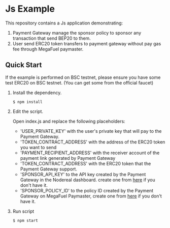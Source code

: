 # Js Example 
This repository contains a Js application demonstrating:
1. Payment Gateway manage the sponsor policy to sponsor any transaction that send BEP20 to them.
2. User send ERC20 token transfers to payment gateway without pay gas fee through MegaFuel paymaster.

## Quick Start

If the example is performed on BSC testnet, please ensure you have some test ERC20 on BSC testnet. (You can get some 
from the official faucet)

1. Install the dependency.
    ```shell
    $ npm install
    ```

2. Edit the script.
   
    Open index.js and replace the following placeholders:
   - 'USER_PRIVATE_KEY' with the user's private key that will pay to the Payment Gateway.
   - 'TOKEN_CONTRACT_ADDRESS' with the address of the ERC20 token you want to send
   - 'PAYMENT_RECIPIENT_ADDRESS' with the receiver account of the payment link generated by Payment Gateway
   - 'TOKEN_CONTRACT_ADDRESS' with the ERC20 token that the Payment Gateway support.
   - 'SPONSOR_API_KEY' to the API key created by the Payment Gateway in the Nodereal dashboard. create one 
     from [here](https://docs.nodereal.io/docs/megafuel-sponsor-guidelines) if you don't have it.
   - 'SPONSOR_POLICY_ID' to the policy ID created by the Payment Gateway on MegaFuel Paymaster, create one
     from [here](https://docs.nodereal.io/docs/megafuel-sponsor-guidelines) if you don't have it.

3. Run script
    ```shell
    $ npm start
    ```